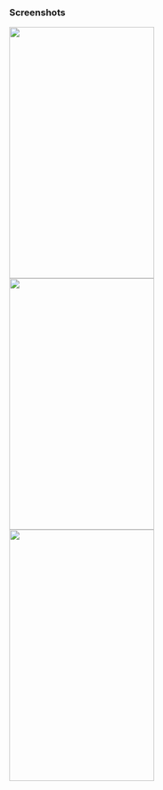 

### Screenshots

<p float="left">
<img src="https://user-images.githubusercontent.com/10207753/93389865-3a8f5700-f886-11ea-94bb-d199cb087d7a.png" width="260" height="450" /> 

<img src="https://user-images.githubusercontent.com/10207753/93389904-4bd86380-f886-11ea-9e18-4fdda94474a7.png" width="260" height="450" />

<img src="https://user-images.githubusercontent.com/10207753/93390327-f486c300-f886-11ea-8544-c54d68de9362.png" width="260" height="450" />

</p>






